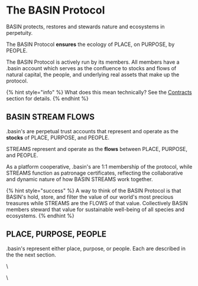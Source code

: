 # The BASIN Protocol

BASIN protects, restores and stewards nature and ecosystems in perpetuity. &#x20;

The BASIN Protocol **ensures** the ecology of PLACE, on PURPOSE, by PEOPLE.

The BASIN Protocol is actively run by its members.  All members have a .basin account which serves as the confluence to stocks and flows of natural capital, the people, and underlying real assets that make up the protocol.

{% hint style="info" %}
What does this mean technically? See the [Contracts](../../formalities/contracts/) section for details.
{% endhint %}

## BASIN STREAM FLOWS

.basin's are perpetual trust accounts that represent and operate as the **stocks** of PLACE, PURPOSE, and PEOPLE. &#x20;

STREAMS represent and operate as the **flows** between PLACE, PURPOSE, and PEOPLE.&#x20;

As a platform cooperative, .basin's are 1:1 membership of the protocol, while STREAMS function as patronage certificates, reflecting the collaborative and dynamic nature of how BASIN STREAMS work together.

{% hint style="success" %}
A way to think of the BASIN Protocol is that BASIN's hold, store, and filter the value of our world's most precious treasures while STREAMS are the FLOWS of that value.  Collectively BASIN members steward that value for sustainable well-being of all species and ecosystems.
{% endhint %}

## PLACE, PURPOSE, PEOPLE

.basin's represent either place, purpose, or people.  Each are described in the the next section.

\


\
